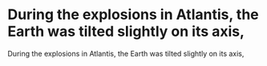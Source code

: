 # During the explosions in Atlantis, the Earth was tilted slightly on its axis,

During the explosions in Atlantis, the Earth was tilted slightly on its axis,